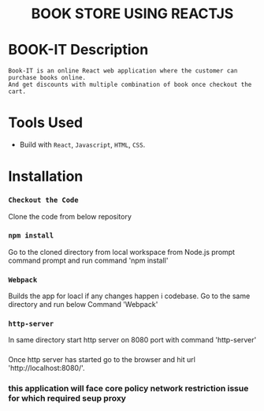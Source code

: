 <h1 align="center">BOOK STORE USING REACTJS </h1>


# BOOK-IT Description
    Book-IT is an online React web application where the customer can purchase books online.
    And get discounts with multiple combination of book once checkout the cart.
 

# Tools Used

- Build with `React`, `Javascript`, `HTML`, `CSS`.


# Installation 

### `Checkout the Code`


Clone the code from below repository

### `npm install`

Go to the cloned directory from local workspace from Node.js prompt command prompt and run command 'npm install'

### `Webpack`

Builds the app for loacl if any changes happen i codebase.
Go to the same directory and run below Command 'Webpack'

### `http-server`

In same directory start http server on 8080 port with command 'http-server'


### 

Once http server has started go to the browser and hit url 'http://localhost:8080/'.

### this application will face core policy  network restriction issue for which required seup proxy 
